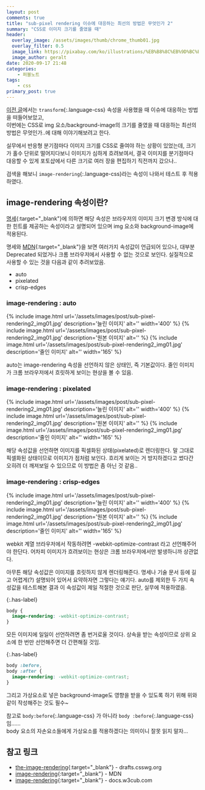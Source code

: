 ```yaml
---
layout: post
comments: true
title: "sub-pixel rendering 이슈에 대응하는 최선의 방법은 무엇인가 2"
summary: "CSS로 이미지 크기를 줄였을 때"
header:
  overlay_image: /assets/images/thumb/chrome_thumb01.jpg
  overlay_filter: 0.5
  image_link: https://pixabay.com/ko/illustrations/%EB%B8%8C%EB%9D%BC%EC%9A%B0%EC%A0%80-%EC%9B%B9-www-%EC%BB%B4%ED%93%A8%ED%84%B0-773216/
  image_author: geralt
date: 2020-09-17 21:48
categories:
    - 퍼블노트
tags:
    - css
primary_post: true
---
```


[이전 글](/2020/02/16/sub-pixel-rendering/)에서는 ```transform```{:.language-css} 속성을 사용했을 때 이슈에 대응하는 방법을 떠들어보았고,  
이번에는 CSS로 img 요소/background-image의 크기를 줄였을 때 대응하는 최선의 방법은 무엇인가..에 대해 이야기해보려고 한다.

실무에서 반응형 분기점마다 이미지 크기를 CSS로 줄여야 하는 상황이 있었는데, 크기가 홀수 단위로 떨어지다보니 이미지가 심하게 흐려보여서, 결국 이미지를 분기점마다 대응할 수 있게 포토샵에서 다른 크기로 여러 장을 편집하기 직전까지 갔으나..

검색을 해보니 ```image-rendering```{:.language-css}라는 속성이 나와서 테스트 후 적용하였다.

## image-rendering 속성이란?

[명세](https://drafts.csswg.org/css-images-3/#the-image-rendering){:target="_blank"}에 의하면 해당 속성은 브라우저의 이미지 크기 변경 방식에 대한 힌트를 제공하는 속성이라고 설명되어 있으며 img 요소와 background-image에 적용된다.

명세와 [MDN](https://developer.mozilla.org/ko/docs/Web/CSS/image-rendering){:target="_blank"}을 보면 여러가지 속성값이 언급되어 있으나, 대부분 Deprecated 되었거나 크롬 브라우저에서 사용할 수 없는 것으로 보인다. 실질적으로 사용할 수 있는 것을 다음과 같이 추려보았음.

* auto
* pixelated
* crisp-edges

### image-rendering : auto

<div class="page__image-container" style="image-rendering: auto;">
{% include image.html url='/assets/images/post/sub-pixel-rendering2_img01.jpg' description='늘린 이미지' alt='' width='400' %}
{% include image.html url='/assets/images/post/sub-pixel-rendering2_img01.jpg' description='원본 이미지' alt='' %}
{% include image.html url='/assets/images/post/sub-pixel-rendering2_img01.jpg' description='줄인 이미지' alt='' width='165' %}
</div>

auto는 image-rendering 속성을 선언하지 않은 상태인, 즉 기본값이다. 줄인 이미지가 크롬 브라우저에서 흐릿하게 보이는 현상을 볼 수 있음.

### image-rendering : pixelated

<div class="page__image-container" style="image-rendering: auto; image-rendering: pixelated;">
{% include image.html url='/assets/images/post/sub-pixel-rendering2_img01.jpg' description='늘린 이미지' alt='' width='400' %}
{% include image.html url='/assets/images/post/sub-pixel-rendering2_img01.jpg' description='원본 이미지' alt='' %}
{% include image.html url='/assets/images/post/sub-pixel-rendering2_img01.jpg' description='줄인 이미지' alt='' width='165' %}
</div>

해당 속성값을 선언하면 이미지를 픽셀화된 상태(pixelated)로 렌더링한다. 말 그대로 픽셀화된 상태이므로 이미지가 점처럼 보인다. 흐리게 보이는 거 방지하겠다고 썼다간 오히려 더 깨져보일 수 있으므로 이 방법은 좀 아닌 것 같음..

### image-rendering : crisp-edges

<div class="page__image-container" style="image-rendering: auto; image-rendering: -webkit-optimize-contrast;">
{% include image.html url='/assets/images/post/sub-pixel-rendering2_img01.jpg' description='늘린 이미지' alt='' width='400' %}
{% include image.html url='/assets/images/post/sub-pixel-rendering2_img01.jpg' description='원본 이미지' alt='' %}
{% include image.html url='/assets/images/post/sub-pixel-rendering2_img01.jpg' description='줄인 이미지' alt='' width='165' %}
</div>

webkit 계열 브라우저에서 작동하려면 -webkit-optimize-contrast 라고 선언해주어야 한단다. 어차피 이미지가 흐려보이는 현상은 크롬 브라우저에서만 발생하니까 상관없다.

아무튼 해당 속성값은 이미지를 흐릿하지 않게 렌더링해준다. 명세나 기술 문서 등에 길고 어렵게(?) 설명되어 있어서 요약하자면 그렇다는 얘기다. auto를 제외한 두 가지 속성값을 테스트해본 결과 이 속성값이 제일 적절한 것으로 판단, 실무에 적용하였음.

{:.has-label}
```css
body {
  image-rendering: -webkit-optimize-contrast;
}
```

모든 이미지에 일일이 선언하려면 좀 번거로울 것이다. 상속을 받는 속성이므로 상위 요소에 한 번만 선언해주면 더 간편해질 것임.

{:.has-label}
```css
body :before,
body :after {
  image-rendering: -webkit-optimize-contrast;
}
```

그리고 가상요소로 넣은 background-image도 영향을 받을 수 있도록 하기 위해 위와 같이 작성해주는 것도 필수~

참고로 ```body:before```{:.language-css} 가 아니라 ```body :before```{:.language-css} 임......  
body 요소의 자손요소들에게 가상요소를 적용하겠다는 의미이니 잘못 읽지 말자...

## 참고 링크

* [the-image-rendering](https://drafts.csswg.org/css-images-3/#the-image-rendering){:target="_blank"} - drafts.csswg.org
* [image-rendering](https://developer.mozilla.org/ko/docs/Web/CSS/image-rendering){:target="_blank"} - MDN
* [image-rendering](https://docs.w3cub.com/css/image-rendering/){:target="_blank"} - docs.w3cub.com